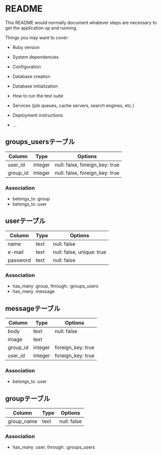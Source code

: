 # README

This README would normally document whatever steps are necessary to get the
application up and running.

Things you may want to cover:

* Ruby version

* System dependencies

* Configuration

* Database creation

* Database initialization

* How to run the test suite

* Services (job queues, cache servers, search engines, etc.)

* Deployment instructions

* ...

## groups_usersテーブル

|Column|Type|Options|
|------|----|-------|
|user_id|integer|null: false, foreign_key: true|
|group_id|integer|null: false, foreign_key: true|

### Association
- belongs_to :group
- belongs_to :user

## userテーブル
|Column|Type|Options|
|------|----|-------|
|name|text|null: false|
|e-mail|text|null: false, unique: true|
|password|text|null: false|

### Association
- has_many :group, through: :groups_users
- has_many :message

## messageテーブル
|Column|Type|Options|
|------|----|-------|
|body|text|null: false|
|image|text||
|group_id|integer|foreign_key: true|
|user_id|integer|foreign_key: true|

### Association
- belongs_to :user

## groupテーブル
|Column|Type|Options|
|------|----|-------|
|group_name|text|null: false|

### Association
- has_many :user, through: :groups_users